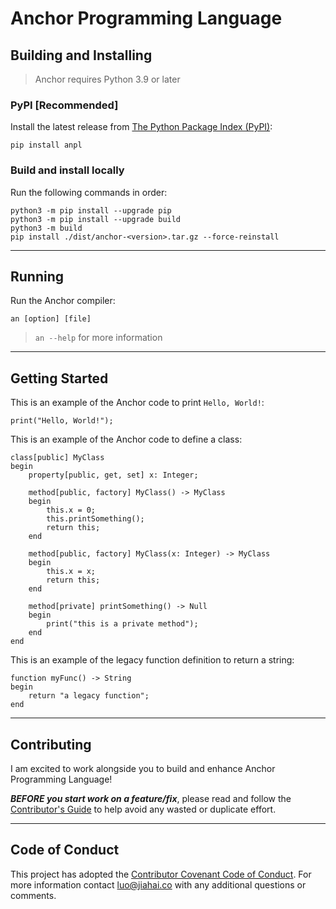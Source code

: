 # Anchor Programming Language

## Building and Installing

> Anchor requires Python 3.9 or later

### PyPI [Recommended]

Install the latest release from [The Python Package Index (PyPI)](https://pypi.org/project/anpl/):
```
pip install anpl
```

### Build and install locally

Run the following commands in order:
```
python3 -m pip install --upgrade pip
python3 -m pip install --upgrade build
python3 -m build
pip install ./dist/anchor-<version>.tar.gz --force-reinstall
```

---

## Running

Run the Anchor compiler:
```
an [option] [file]
```

> `an --help` for more information

---

## Getting Started

This is an example of the Anchor code to print `Hello, World!`:
```
print("Hello, World!");
```

This is an example of the Anchor code to define a class:
```
class[public] MyClass
begin
    property[public, get, set] x: Integer;

    method[public, factory] MyClass() -> MyClass
    begin
        this.x = 0;
        this.printSomething();
        return this;
    end

    method[public, factory] MyClass(x: Integer) -> MyClass
    begin
        this.x = x;
        return this;
    end

    method[private] printSomething() -> Null
    begin
        print("this is a private method");
    end
end
```

This is an example of the legacy function definition to return a string:
```
function myFunc() -> String
begin
    return "a legacy function";
end
```

---

## Contributing

I am excited to work alongside you to build and enhance Anchor Programming Language\!

***BEFORE you start work on a feature/fix***, please read and follow the [Contributor's Guide](./CONTRIBUTING.md) to help avoid any wasted or duplicate effort.

---

## Code of Conduct

This project has adopted the [Contributor Covenant Code of Conduct](./CODE_OF_CONDUCT.md). For more information contact [luo@jiahai.co](mailto:luo@jiahai.co) with any additional questions or comments.
